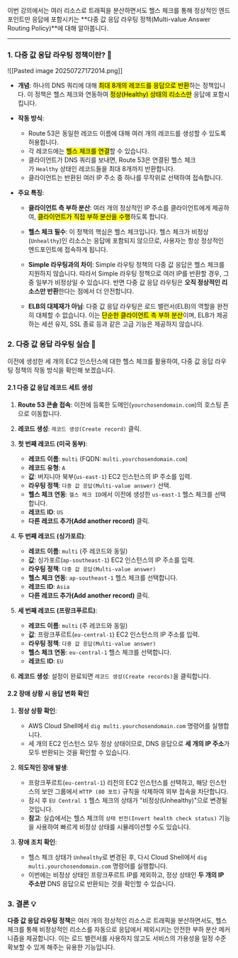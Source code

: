 
이번 강의에서는 여러 리소스로 트래픽을 분산하면서도 헬스 체크를 통해 정상적인 엔드포인트만 응답에 포함시키는 **다중 값 응답 라우팅 정책(Multi-value Answer Routing Policy)**에 대해 알아봅니다.

---

### 1. 다중 값 응답 라우팅 정책이란? 🤔

![[Pasted image 20250727172014.png]]

- **개념**: 하나의 DNS 쿼리에 대해 <mark class="hltr-red">최대 8개의 레코드를 응답으로 반환</mark>하는 정책입니다. 이 정책은 헬스 체크와 연동하여 <mark class="hltr-red">정상(Healthy) 상태의 리소스만</mark> 응답에 포함시킵니다.
    
- **작동 방식**:
    
    - Route 53은 동일한 레코드 이름에 대해 여러 개의 레코드를 생성할 수 있도록 허용합니다.
    - 각 레코드에는 <mark class="hltr-red">헬스 체크를 연결</mark>할 수 있습니다.
    - 클라이언트가 DNS 쿼리를 보내면, Route 53은 연결된 헬스 체크가 `Healthy` 상태인 레코드들을 최대 8개까지 반환합니다.
    - 클라이언트는 반환된 여러 IP 주소 중 하나를 무작위로 선택하여 접속합니다.

- **주요 특징**:
    
    - **클라이언트 측 부하 분산**: 여러 개의 정상적인 IP 주소를 클라이언트에게 제공하여, <mark class="hltr-red">클라이언트가 직접 부하 분산을 수행</mark>하도록 합니다.
        
    - **헬스 체크 필수**: 이 정책의 핵심은 헬스 체크입니다. 헬스 체크가 비정상(`Unhealthy`)인 리소스는 응답에 포함되지 않으므로, 사용자는 항상 정상적인 엔드포인트에 접속하게 됩니다.
        
    - **Simple 라우팅과의 차이**: Simple 라우팅 정책의 다중 값 응답은 헬스 체크를 지원하지 않습니다. 따라서 Simple 라우팅 정책으로 여러 IP를 반환할 경우, 그중 일부가 비정상일 수 있습니다. 반면 다중 값 응답 라우팅은 **오직 정상적인 리소스만 반환**한다는 점에서 더 안전합니다.
        
    - **ELB의 대체재가 아님**: 다중 값 응답 라우팅은 로드 밸런서(ELB)의 역할을 완전히 대체할 수 없습니다. 이는 <mark class="hltr-red">단순한 클라이언트 측 부하 분산</mark>이며, ELB가 제공하는 세션 유지, SSL 종료 등과 같은 고급 기능은 제공하지 않습니다.


### 2. 다중 값 응답 라우팅 실습 🧪

이전에 생성한 세 개의 EC2 인스턴스에 대한 헬스 체크를 활용하여, 다중 값 응답 라우팅 정책의 작동 방식을 확인해 보겠습니다.

#### 2.1 다중 값 응답 레코드 세트 생성

1. **Route 53 콘솔 접속**: 이전에 등록한 도메인(`yourchosendomain.com`)의 호스팅 존으로 이동합니다.
2. **레코드 생성**: `레코드 생성(Create record)` 클릭.
3. **첫 번째 레코드 (미국 동부)**:
    - **레코드 이름**: `multi` (FQDN: `multi.yourchosendomain.com`)
    - **레코드 유형**: `A`
    - **값**: 버지니아 북부(`us-east-1`) EC2 인스턴스의 IP 주소를 입력.
    - **라우팅 정책**: `다중 값 응답(Multi-value answer)` 선택.
    - **헬스 체크 연동**: `헬스 체크 ID`에서 이전에 생성한 `us-east-1` 헬스 체크를 선택합니다.
    - **레코드 ID**: `US`
    - **다른 레코드 추가(Add another record)** 클릭.

4. **두 번째 레코드 (싱가포르)**:
    - **레코드 이름**: `multi` (주 레코드와 동일)
    - **값**: 싱가포르(`ap-southeast-1`) EC2 인스턴스의 IP 주소를 입력.
    - **라우팅 정책**: `다중 값 응답(Multi-value answer)`
    - **헬스 체크 연동**: `ap-southeast-1` 헬스 체크를 선택합니다.
    - **레코드 ID**: `Asia`
    - **다른 레코드 추가(Add another record)** 클릭.
5. **세 번째 레코드 (프랑크푸르트)**:
    - **레코드 이름**: `multi` (주 레코드와 동일)
    - **값**: 프랑크푸르트(`eu-central-1`) EC2 인스턴스의 IP 주소를 입력.
    - **라우팅 정책**: `다중 값 응답(Multi-value answer)`
    - **헬스 체크 연동**: `eu-central-1` 헬스 체크를 선택합니다.
    - **레코드 ID**: `EU`
6. **레코드 생성**: 설정이 완료되면 `레코드 생성(Create records)`을 클릭합니다.


#### 2.2 장애 상황 시 응답 변화 확인

1. **정상 상황 확인**:
    
    - AWS Cloud Shell에서 `dig multi.yourchosendomain.com` 명령어를 실행합니다.
    - 세 개의 EC2 인스턴스 모두 정상 상태이므로, DNS 응답으로 **세 개의 IP 주소**가 모두 반환되는 것을 확인할 수 있습니다.

2. **의도적인 장애 발생**:
    - 프랑크푸르트(`eu-central-1`) 리전의 EC2 인스턴스를 선택하고, 해당 인스턴스의 보안 그룹에서 `HTTP (80 포트)` 규칙을 삭제하여 외부 접속을 차단합니다.
    - 잠시 후 `EU Central 1` 헬스 체크의 상태가 "비정상(Unhealthy)"으로 변경될 것입니다.
    - **참고**: 실습에서는 헬스 체크의 `상태 반전(Invert health check status)` 기능을 사용하여 빠르게 비정상 상태를 시뮬레이션할 수도 있습니다.

3. **장애 조치 확인**:
    
    - 헬스 체크 상태가 `Unhealthy`로 변경된 후, 다시 Cloud Shell에서 `dig multi.yourchosendomain.com` 명령어를 실행합니다.
    - 이번에는 비정상 상태인 프랑크푸르트 IP를 제외하고, 정상 상태인 **두 개의 IP 주소만** DNS 응답으로 반환되는 것을 확인할 수 있습니다.


### 3. 결론 💡

**다중 값 응답 라우팅 정책**은 여러 개의 정상적인 리소스로 트래픽을 분산하면서도, 헬스 체크를 통해 비정상적인 리소스를 자동으로 응답에서 제외시키는 안전한 부하 분산 메커니즘을 제공합니다. 이는 로드 밸런서를 사용하지 않고도 서비스의 가용성을 일정 수준 확보할 수 있게 해주는 유용한 기능입니다.
